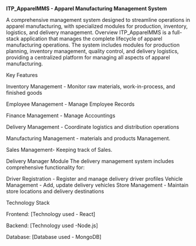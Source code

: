 **ITP_ApparelMMS - Apparel Manufacturing Management System**

A comprehensive management system designed to streamline operations in apparel manufacturing, with specialized modules for production, inventory, logistics, and delivery management.
Overview
ITP_ApparelMMS is a full-stack application that manages the complete lifecycle of apparel manufacturing operations. The system includes modules for production planning, inventory management, quality control, and delivery logistics, providing a centralized platform for managing all aspects of apparel manufacturing.

Key Features

Inventory Management - Monitor raw materials, work-in-process, and finished goods

Employee Management - Manage Employee Records 

Finance Management - Manage Accountings

Delivery Management - Coordinate logistics and distribution operations

Manufacturing Management - materials and products Management.

Sales Management- Keeping track of Sales.


Delivery Manager Module
The delivery management system includes comprehensive functionality for:

Driver Registration - Register and manage delivery driver profiles
Vehicle Management - Add, update delivery vehicles
Store Management - Maintain store locations and delivery destinations

Technology Stack

Frontend: [Technology used - React]

Backend: [Technology used -Node.js]

Database: [Database used - MongoDB]
